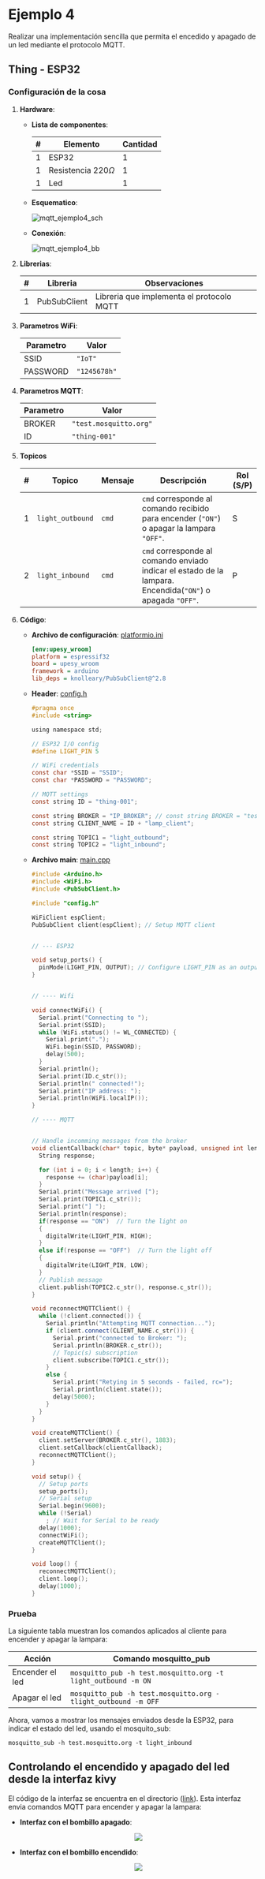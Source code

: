 # Ejemplo 4

Realizar una implementación sencilla que permita el encedido y apagado de un led mediante el protocolo MQTT.


## Thing - ESP32

### Configuración de la cosa

1. **Hardware**:
   
   * **Lista de componentes**:
  

     |#| Elemento| Cantidad|
     |---|---|---|
     |1|ESP32| 1|
     |1|Resistencia $220 \Omega$| 1|
     |1|Led| 1|

   * **Esquematico**:
  
     ![mqtt_ejemplo4_sch](mqtt_ejemplo4_sch.png)

   * **Conexión**:
  
     ![mqtt_ejemplo4_bb](mqtt_ejemplo4_bb.png)

2. **Librerias**:
   
   |#|Libreria|Observaciones|
   |---|---|---|
   |1|PubSubClient|Libreria que implementa el protocolo MQTT|

3. **Parametros WiFi**:

   |Parametro|	Valor|
   |---|---|
   |SSID|`"IoT"`|
   |PASSWORD|`"1245678h"`|

4. **Parametros MQTT**:

   |Parametro|	Valor|
   |---|---|
   |BROKER|`"test.mosquitto.org"`|
   |ID|`"thing-001"`|

5. **Topicos**

   |#|Topico|Mensaje|Descripción|Rol (S/P)|
   |---|---|---|---|---|
   |1|`light_outbound`|`cmd`|`cmd` corresponde al comando recibido para encender (`"ON"`) o apagar  la lampara `"OFF"`.|S|
   |2|`light_inbound`|`cmd`|`cmd` corresponde al comando enviado indicar el estado de la lampara.  Encendida(`"ON"`) o apagada `"OFF"`.|P|
   

6. **Código**:
   
   * **Archivo de configuración**: [platformio.ini](ESP32-code/platformio.ini)
  
        ```ini
        [env:upesy_wroom]
        platform = espressif32
        board = upesy_wroom
        framework = arduino
        lib_deps = knolleary/PubSubClient@^2.8
        ```
    
    * **Header**: [config.h](ESP32-code/src/config.h)
          
        ```h
        #pragma once
        #include <string>
        
        using namespace std;
        
        // ESP32 I/O config
        #define LIGHT_PIN 5
        
        // WiFi credentials
        const char *SSID = "SSID";
        const char *PASSWORD = "PASSWORD";
        
        // MQTT settings
        const string ID = "thing-001";
        
        const string BROKER = "IP_BROKER"; // const string BROKER = "test.mosquito.org";
        const string CLIENT_NAME = ID + "lamp_client";
        
        const string TOPIC1 = "light_outbound";
        const string TOPIC2 = "light_inbound";
        ```
        
    * **Archivo main**: [main.cpp](ESP32-code/src/main.cpp) 

        ```cpp
        #include <Arduino.h>
        #include <WiFi.h>
        #include <PubSubClient.h>
        
        #include "config.h"
        
        WiFiClient espClient;
        PubSubClient client(espClient); // Setup MQTT client
        
        
        // --- ESP32
        
        void setup_ports() {
          pinMode(LIGHT_PIN, OUTPUT); // Configure LIGHT_PIN as an output
        }
        
        
        // ---- Wifi
        
        void connectWiFi() {
          Serial.print("Connecting to ");
          Serial.print(SSID);
          while (WiFi.status() != WL_CONNECTED) {   
            Serial.print(".");
            WiFi.begin(SSID, PASSWORD);
            delay(500);
          }
          Serial.println();
          Serial.print(ID.c_str());
          Serial.println(" connected!");
          Serial.print("IP address: ");
          Serial.println(WiFi.localIP());
        }
        
        // ---- MQTT
        
        
        // Handle incomming messages from the broker
        void clientCallback(char* topic, byte* payload, unsigned int length) {
          String response;
        
          for (int i = 0; i < length; i++) {
            response += (char)payload[i];
          }
          Serial.print("Message arrived [");
          Serial.print(TOPIC1.c_str());
          Serial.print("] ");
          Serial.println(response);
          if(response == "ON")  // Turn the light on
          {
            digitalWrite(LIGHT_PIN, HIGH);
          }
          else if(response == "OFF")  // Turn the light off
          {
            digitalWrite(LIGHT_PIN, LOW);
          }
          // Publish message
          client.publish(TOPIC2.c_str(), response.c_str());
        }
        
        void reconnectMQTTClient() {
          while (!client.connected()) {
            Serial.println("Attempting MQTT connection...");
            if (client.connect(CLIENT_NAME.c_str())) {
              Serial.print("connected to Broker: ");
              Serial.println(BROKER.c_str());
              // Topic(s) subscription
              client.subscribe(TOPIC1.c_str());
            }
            else {
              Serial.print("Retying in 5 seconds - failed, rc=");
              Serial.println(client.state());
              delay(5000);
            }
          }
        }
        
        void createMQTTClient() {
          client.setServer(BROKER.c_str(), 1883);
          client.setCallback(clientCallback);
          reconnectMQTTClient();
        }
        
        void setup() {
          // Setup ports
          setup_ports();
          // Serial setup
          Serial.begin(9600);
          while (!Serial)
            ; // Wait for Serial to be ready
          delay(1000);
          connectWiFi();
          createMQTTClient();
        }
        
        void loop() {
          reconnectMQTTClient();
          client.loop();
          delay(1000);
        }
        ```

###  Prueba


La siguiente tabla muestran los comandos aplicados al cliente para encender y apagar la lampara:

|Acción	|Comando mosquitto_pub|
|----|----|
|Encender el led|`mosquitto_pub -h test.mosquitto.org -t light_outbound -m ON`|
|Apagar el led|	`mosquitto_pub -h test.mosquitto.org -tlight_outbound -m OFF`|


Ahora, vamos a mostrar los mensajes enviados desde la ESP32, para indicar el estado del led, usando el mosquito_sub:

```
mosquitto_sub -h test.mosquitto.org -t light_inbound
```


## Controlando el encendido y apagado del led desde la interfaz kivy

El código de la interfaz se encuentra en el directorio ([link](ejemplo-kivy-iot/)). Esta interfaz envia comandos MQTT para encender y apagar la lampara:

* **Interfaz con el bombillo apagado**:
  
  <p align = "center">
  <img src = "lamp_off.png">
  </p>

* **Interfaz con el bombillo encendido**:

  <p align = "center">
  <img src = "lamp_on.png">
  </p>
